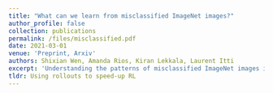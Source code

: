 ```yaml
---
title: "What can we learn from misclassified ImageNet images?"
author_profile: false
collection: publications
permalink: /files/misclassified.pdf
date: 2021-03-01
venue: 'Preprint, Arxiv'
authors: Shixian Wen, Amanda Rios, Kiran Lekkala, Laurent Itti
excerpt: 'Understanding the patterns of misclassified ImageNet images is particularly important, as it could guide us to design deep neural networks (DNN) that generalize better. However, the richness of ImageNet imposes difficulties for researchers to visually find any useful patterns of misclassification. Here, to help find these patterns, we propose "Superclassing ImageNet dataset". It is a subset of ImageNet which consists of 10 superclasses, each containing 7-116 related subclasses (e.g., 52 bird types, 116 dog types). By training neural networks on this dataset, we found that: (i) Misclassifications are rarely across superclasses, but mainly among subclasses within a superclass.'
tldr: Using rollouts to speed-up RL
---
```

